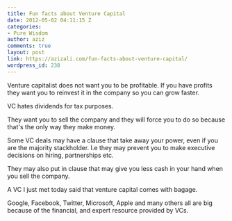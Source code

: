 ```yaml
---
title: Fun facts about Venture Capital
date: 2012-05-02 04:11:15 Z
categories:
- Pure Wisdom
author: aziz
comments: true
layout: post
link: https://azizali.com/fun-facts-about-venture-capital/
wordpress_id: 238
---
```


Venture capitalist does not want you to be profitable. If you have profits they want you to reinvest it in the company so you can grow faster.

VC hates dividends for tax purposes.

They want you to sell the company and they will force you to do so because that's the only way they make money.

Some VC deals may have a clause that take away your power, even if you are the majority stackholder. I.e they may prevent you to make executive decisions on hiring, partnerships etc.

They may also put in clause that may give you less cash in your hand when you sell the company.

A VC I just met today said that venture capital comes with bagage.

Google, Facebook, Twitter, Microsoft, Apple and many others all are big because of the financial, and expert resource provided by VCs.
